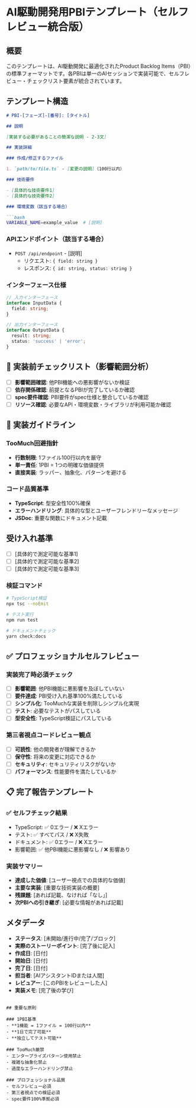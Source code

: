 # AI駆動開発用PBIテンプレート（セルフレビュー統合版）

## 概要

このテンプレートは、AI駆動開発に最適化されたProduct Backlog Items（PBI）の標準フォーマットです。各PBIは単一のAIセッションで実装可能で、セルフレビュー・チェックリスト要素が統合されています。

## テンプレート構造

```markdown
# PBI-[フェーズ]-[番号]: [タイトル]

## 説明

[実装する必要があることの簡潔な説明 - 2-3文]

## 実装詳細

### 作成/修正するファイル

1. `path/to/file.ts` - [変更の説明]（100行以内）

### 技術要件

- [具体的な技術要件1]
- [具体的な技術要件2]

### 環境変数（該当する場合）

```bash
VARIABLE_NAME=example_value  # [説明]
```

### APIエンドポイント（該当する場合）

- `POST /api/endpoint` - [説明]
  - リクエスト: `{ field: string }`
  - レスポンス: `{ id: string, status: string }`

### インターフェース仕様

```typescript
// 入力インターフェース
interface InputData {
  field: string;
}

// 出力インターフェース  
interface OutputData {
  result: string;
  status: 'success' | 'error';
}
```

## 🎯 実装前チェックリスト（影響範囲分析）

- [ ] **影響範囲確認**: 他PBI機能への悪影響がないか検証
- [ ] **依存関係確認**: 前提となるPBIが完了しているか確認
- [ ] **spec要件確認**: PBI要件がspec仕様と整合しているか確認
- [ ] **リソース確認**: 必要なAPI・環境変数・ライブラリが利用可能か確認

## 🔧 実装ガイドライン

### TooMuch回避指針
- **行数制限**: 1ファイル100行以内を厳守
- **単一責任**: 1PBI = 1つの明確な価値提供
- **直接実装**: ラッパー、抽象化、パターンを避ける

### コード品質基準
- **TypeScript**: 型安全性100%確保
- **エラーハンドリング**: 具体的な型とユーザーフレンドリーなメッセージ
- **JSDoc**: 重要な関数にドキュメント記載

## 受け入れ基準

- [ ] [具体的で測定可能な基準1]
- [ ] [具体的で測定可能な基準2]
- [ ] [具体的で測定可能な基準3]

### 検証コマンド

```bash
# TypeScript検証
npx tsc --noEmit

# テスト実行
npm run test

# ドキュメントチェック
yarn check:docs
```

## ✅ プロフェッショナルセルフレビュー

### 実装完了時必須チェック
- [ ] **影響範囲**: 他PBI機能に悪影響を及ぼしていない
- [ ] **要件達成**: PBI受け入れ基準100%満たしている
- [ ] **シンプル化**: TooMuchな実装を削除しシンプル化実現
- [ ] **テスト**: 必要なテストがパスしている
- [ ] **型安全性**: TypeScript検証にパスしている

### 第三者視点コードレビュー観点
- [ ] **可読性**: 他の開発者が理解できるか
- [ ] **保守性**: 将来の変更に対応できるか  
- [ ] **セキュリティ**: セキュリティリスクがないか
- [ ] **パフォーマンス**: 性能要件を満たしているか

## 📋 完了報告テンプレート

### ✅ セルフチェック結果
- TypeScript: ✅ 0エラー / ❌ Xエラー
- テスト: ✅ すべてパス / ❌ X失敗  
- ドキュメント: ✅ 0エラー / ❌ Xエラー
- 影響範囲: ✅ 他PBI機能に悪影響なし / ❌ 影響あり

### 実装サマリー
- **達成した価値**: [ユーザー視点での具体的な価値]
- **主要な実装**: [重要な技術実装の概要]
- **残課題**: [あれば記載、なければ「なし」]
- **次PBIへの引き継ぎ**: [必要な情報があれば記載]

## メタデータ

- **ステータス**: [未開始/進行中/完了/ブロック]
- **実際のストーリーポイント**: [完了後に記入]
- **作成日**: [日付]
- **開始日**: [日付]
- **完了日**: [日付]
- **担当者**: [AIアシスタントIDまたは人間]
- **レビュアー**: [このPBIをレビューした人]
- **実装メモ**: [完了後の学び]
```

## 重要な原則

### 1PBI基準
- **1機能 = 1ファイル = 100行以内**
- **1日で完了可能**
- **独立してテスト可能**

### TooMuch厳禁
- エンタープライズパターン使用禁止
- 複雑な抽象化禁止
- 過度なエラーハンドリング禁止

### プロフェッショナル品質
- セルフレビュー必須
- 第三者視点での検証必須
- spec要件100%準拠必須